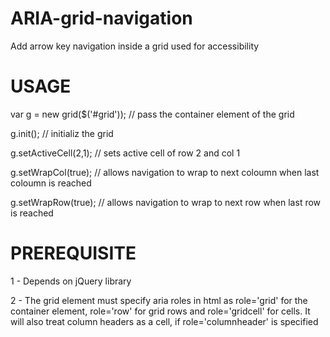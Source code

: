 # ARIA-grid-navigation
Add arrow key navigation inside a grid used for accessibility

# USAGE
var g = new grid($('#grid')); // pass the container element of the grid

g.init(); // initializ the grid

g.setActiveCell(2,1); // sets active cell of row 2 and col 1

g.setWrapCol(true); // allows navigation to wrap to next coloumn when last coloumn is reached

g.setWrapRow(true); // allows navigation to wrap to next row when last row is reached


# PREREQUISITE
1 - Depends on jQuery library 

2 - The grid element must specify aria roles in html as role='grid' for the container element, role='row' for grid rows and role='gridcell' for cells. It will also treat column headers as a cell, if role='columnheader' is specified
